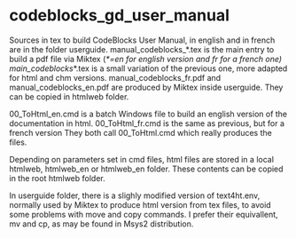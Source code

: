 # codeblocks_gd_user_manual

Sources in tex to build CodeBlocks User Manual, in english and in french are in the folder userguide.
manual_codeblocks_\*.tex is the main entry to build a pdf file via Miktex (_\*=en for english version and fr for a french one)
main_codeblocks_\*.tex is a small variation of the previous one, more adapted for html and chm versions.
manual_codeblocks_fr.pdf and manual_codeblocks_en.pdf are produced by Miktex inside userguide. They can be copied in htmlweb folder.

00_ToHtml_en.cmd is a batch Windows file to build an english version of the documentation in html.
00_ToHtml_fr.cmd is the same as previous, but for a french version
They both call 00_ToHtml.cmd which really produces the files.

Depending on parameters set in cmd files, html files are stored in a local htmlweb, htmlweb_en or htmlweb_en folder.
These contents can be copied in the root htmlweb folder.

In userguide folder, there is a slighly modified version of text4ht.env, normally used by Miktex to produce html version from tex files, to avoid 
some problems with move and copy commands. I prefer their equivallent, mv and cp, as may be found in Msys2 distribution.
